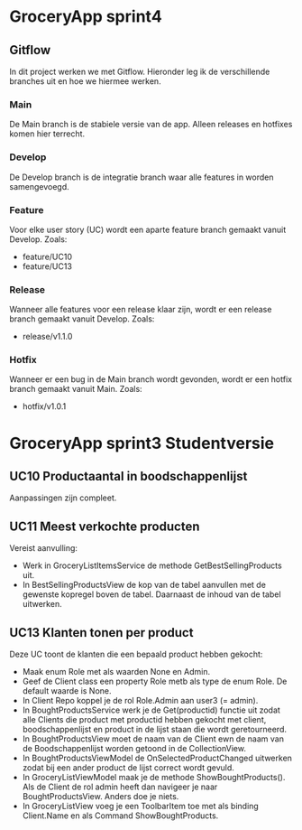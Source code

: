 # GroceryApp sprint4

## Gitflow
In dit project werken we met Gitflow.
Hieronder leg ik de verschillende branches uit en hoe we hiermee werken.

### Main
De Main branch is de stabiele versie van de app. Alleen releases en hotfixes komen hier terrecht.

### Develop
De Develop branch is de integratie branch waar alle features in worden samengevoegd.

### Feature
Voor elke user story (UC) wordt een aparte feature branch gemaakt vanuit Develop.
Zoals: 
- feature/UC10
- feature/UC13

### Release
Wanneer alle features voor een release klaar zijn, wordt er een release branch gemaakt vanuit Develop.
Zoals:
- release/v1.1.0

### Hotfix
Wanneer er een bug in de Main branch wordt gevonden, wordt er een hotfix branch gemaakt vanuit Main.
Zoals:
- hotfix/v1.0.1
# GroceryApp sprint3 Studentversie  

## UC10 Productaantal in boodschappenlijst
Aanpassingen zijn compleet.

## UC11 Meest verkochte producten
Vereist aanvulling:  
- Werk in GroceryListItemsService de methode GetBestSellingProducts uit.  
- In BestSellingProductsView de kop van de tabel aanvullen met de gewenste kopregel boven de tabel. Daarnaast de inhoud van de tabel uitwerken.

## UC13 Klanten tonen per product  
Deze UC toont de klanten die een bepaald product hebben gekocht:  
- Maak enum Role met als waarden None en Admin.  
- Geef de Client class een property Role metb als type de enum Role. De default waarde is None.  
- In Client Repo koppel je de rol Role.Admin aan user3 (= admin).
- In BoughtProductsService werk je de Get(productid) functie uit zodat alle Clients die product met productid hebben gekocht met client, boodschappenlijst en product in de lijst staan die wordt geretourneerd.  
- In BoughtProductsView moet de naam van de Client ewn de naam van de Boodschappenlijst worden getoond in de CollectionView.  
- In BoughtProductsViewModel de OnSelectedProductChanged uitwerken zodat bij een ander product de lijst correct wordt gevuld.  
- In GroceryListViewModel maak je de methode ShowBoughtProducts(). Als de Client de rol admin heeft dan navigeer je naar BoughtProductsView. Anders doe je niets.  
- In GroceryListView voeg je een ToolbarItem toe met als binding Client.Name en als Command ShowBoughtProducts.  


  
